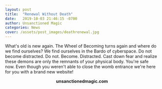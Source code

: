 ```yaml
---
layout: post
title:  "Renewal Without Death"
date:   2019-10-03 21:46:15 -0700
author: Unsanctioned Magic
categories: News
cover: /assets/post_images/deathrenewal.jpg
---
```

What's old is new again. The Wheel of Becoming turns again and where do we find ourselves? We find ourselves in the Bardo of cyberspace. Do not become distracted. Do not. Become. Distracted. Cast down fear and realize these demons are only the remnants of your physical body. You're safe now. Even though you weren't able to close the womb entrance we're here for you with a brand new website! 

<center>
  <b>unsanctionedmagic.com</b>
</center>